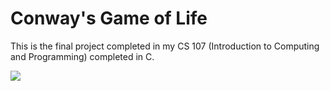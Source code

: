 # Conway's Game of Life

This is the final project completed in my CS 107 (Introduction to Computing and Programming) completed in C.

![](https://i.imgur.com/FIgFDPq.png)
